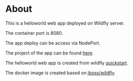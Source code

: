 

# About 
This is a helloworld web app deployed on Wildfly server.

The container port is 8080.

The app deploy can be access via NodePort.

The project of the app can be found [here](https://github.com/ibmcloudprivate2/wildfly).

The helloworld web app is created from wildfly [quickstart](https://github.com/wildfly/quickstart).

The docker image is created based on [jboss/wildfly](https://hub.docker.com/r/jboss/wildfly/).

